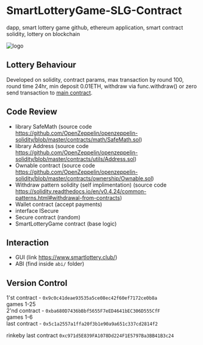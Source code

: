 # SmartLotteryGame-SLG-Contract
dapp, smart lottery game github, ethereum application, smart contract solidity, lottery on blockchain

![logo](https://www.smartlottery.club/assets/img/fb_p.png)

## Lottery Behaviour

Developed on solidity, contract params, max transaction by round 100, round time 24hr, min deposit 0.01ETH, withdraw via func.withdraw() or zero send transaction to [main contract](https://etherscan.io/address/0xba680D7436bBbf5655F7eED4641bEC306D555CfF "main contract").

## Code Review 

+ library SafeMath (source code https://github.com/OpenZeppelin/openzeppelin-solidity/blob/master/contracts/math/SafeMath.sol)
+ library Address (source code https://github.com/OpenZeppelin/openzeppelin-solidity/blob/master/contracts/utils/Address.sol)
+ Ownable contract (source code https://github.com/OpenZeppelin/openzeppelin-solidity/blob/master/contracts/ownership/Ownable.sol)
+ Withdraw pattern solidity (self implimentation) (source code https://solidity.readthedocs.io/en/v0.4.24/common-patterns.html#withdrawal-from-contracts)
+ Wallet contract (accept payments)
+ interface ISecure
+ Secure contract (random)
+ SmartLotteryGame contract (base logic)

## Interaction

+ GUI (link https://www.smartlottery.club/)
+ ABI (find inside ```abi/``` folder)

## Version Control

1'st contract - `0x9c0c41deae93535a5ce08ec42f60ef7172ce0b8a`    
games 1-25  
2'nd contract - `0xba680D7436bBbf5655F7eED4641bEC306D555CfF`    
games 1-6   
last contract - `0x5c1a2557a1ffa20f3b1e90a9a651c337cd2814f2`    

rinkeby last contract `0xc971d5E839FA1078Dd224F1E5797Ba3BB41B3c24`
